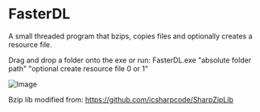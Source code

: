 # FasterDL
A small threaded program that bzips, copies files and optionally creates a resource file.

Drag and drop a folder onto the exe or run: FasterDL.exe "absolute folder path" "optional create resource file 0 or 1"

![Image](https://fi1.es/dl9n7/download)

Bzip lib modified from: https://github.com/icsharpcode/SharpZipLib
